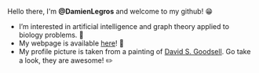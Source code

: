 Hello there, I'm **@DamienLegros** and welcome to my github! :grin: 
- I’m interested in artificial intelligence and graph theory applied to biology problems. :pill:
- My webpage is available [here](https://damienlegros.github.io/DamienLegros/)! :page_with_curl:
- My profile picture is taken from a painting of [David S. Goodsell](https://ccsb.scripps.edu/goodsell/). Go take a look, they are awesome! :pencil2:

<!---
DamienLegros/DamienLegros is a ✨ special ✨ repository because its `README.md` (this file) appears on your GitHub profile.
You can click the Preview link to take a look at your changes.
--->
